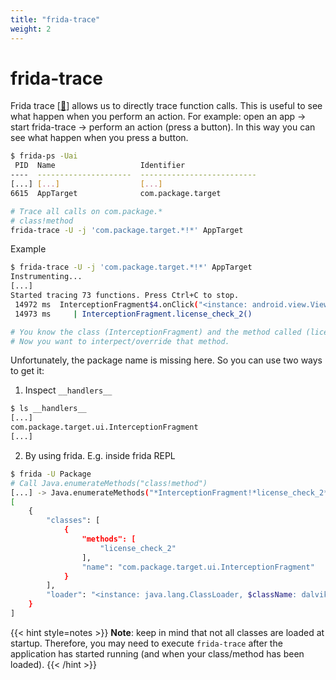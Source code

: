 ```yaml
---
title: "frida-trace"
weight: 2
---
```


# frida-trace

Frida trace \[[🔗](https://frida.re/docs/frida-trace/)] allows us to directly trace function calls. This is useful to see what happen when you perform an action. For example: open an app -> start frida-trace -> perform an action (press a button). In this way you can see what happen when you press a button.

```sh
$ frida-ps -Uai
 PID  Name                   Identifier                
----  ---------------------  --------------------------
[...] [...]                  [...]      
6615  AppTarget              com.package.target
```

```sh
# Trace all calls on com.package.*
# class!method
frida-trace -U -j 'com.package.target.*!*' AppTarget
```

Example

```sh
$ frida-trace -U -j 'com.package.target.*!*' AppTarget
Instrumenting...
[...]
Started tracing 73 functions. Press Ctrl+C to stop.
 14972 ms  InterceptionFragment$4.onClick("<instance: android.view.View, $className: com.google.android.material.button.MaterialButton>")
 14973 ms     | InterceptionFragment.license_check_2()

# You know the class (InterceptionFragment) and the method called (license_check_2())
# Now you want to interpect/override that method. 
```

Unfortunately, the package name is missing here. So you can use two ways to get it:

1. Inspect `__handlers__`

```sh
$ ls __handlers__
[...]
com.package.target.ui.InterceptionFragment
[...]
```

2. By using frida. E.g. inside frida REPL

```sh
$ frida -U Package
# Call Java.enumerateMethods("class!method")
[...] -> Java.enumerateMethods("*InterceptionFragment!*license_check_2*")
[
    {
        "classes": [
            {
                "methods": [
                    "license_check_2"
                ],
                "name": "com.package.target.ui.InterceptionFragment"
            }
        ],
        "loader": "<instance: java.lang.ClassLoader, $className: dalvik.system.PathClassLoader>"
    }
]
```

{{< hint style=notes >}}
**Note**: keep in mind that not all classes are loaded at startup. Therefore, you may need to execute `frida-trace` after the application has started running (and when your class/method has been loaded).
{{< /hint >}}
